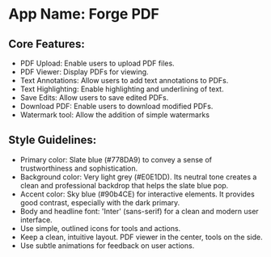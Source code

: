 # **App Name**: Forge PDF

## Core Features:

- PDF Upload: Enable users to upload PDF files.
- PDF Viewer: Display PDFs for viewing.
- Text Annotations: Allow users to add text annotations to PDFs.
- Text Highlighting: Enable highlighting and underlining of text.
- Save Edits: Allow users to save edited PDFs.
- Download PDF: Enable users to download modified PDFs.
- Watermark tool: Allow the addition of simple watermarks

## Style Guidelines:

- Primary color: Slate blue (#778DA9) to convey a sense of trustworthiness and sophistication.
- Background color: Very light grey (#E0E1DD). Its neutral tone creates a clean and professional backdrop that helps the slate blue pop.
- Accent color: Sky blue (#90b4CE) for interactive elements.  It provides good contrast, especially with the dark primary.
- Body and headline font: 'Inter' (sans-serif) for a clean and modern user interface.
- Use simple, outlined icons for tools and actions.
- Keep a clean, intuitive layout. PDF viewer in the center, tools on the side.
- Use subtle animations for feedback on user actions.